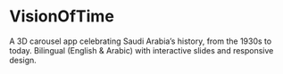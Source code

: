 # VisionOfTime
A 3D carousel app celebrating Saudi Arabia’s history, from the 1930s to today. Bilingual (English &amp; Arabic) with interactive slides and responsive design.
